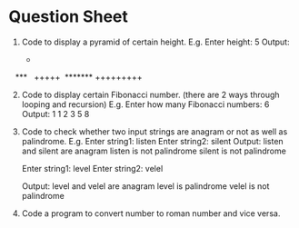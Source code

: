 # Question Sheet

1. Code to display a pyramid of certain height.
   E.g.
   Enter height: 5
   Output:

    +
   ***
  +++++
 *******
+++++++++

2. Code to display certain Fibonacci number.
   (there are 2 ways through looping and recursion)
   E.g.
   Enter how many Fibonacci numbers: 6
   Output:
   1 1 2 3 5 8

3. Code to check whether two input strings are anagram or not as well as palindrome.
   E.g.
   Enter string1: listen
   Enter string2: silent
   Output:
   listen and silent are anagram
   listen is not palindrome
   silent is not palindrome

   Enter string1: level
   Enter string2: velel
   
   Output:
   level and velel are anagram
   level is palindrome
   velel is not palindrome

4. Code a program to convert number to roman number and vice versa.
